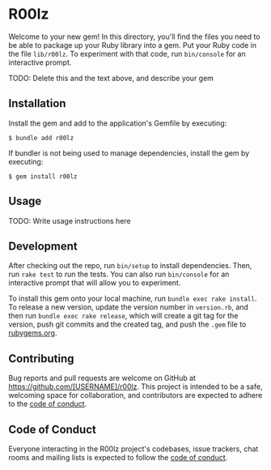 # R00lz

Welcome to your new gem! In this directory, you'll find the files you need to be able to package up your Ruby library into a gem. Put your Ruby code in the file `lib/r00lz`. To experiment with that code, run `bin/console` for an interactive prompt.

TODO: Delete this and the text above, and describe your gem

## Installation

Install the gem and add to the application's Gemfile by executing:

    $ bundle add r00lz

If bundler is not being used to manage dependencies, install the gem by executing:

    $ gem install r00lz

## Usage

TODO: Write usage instructions here

## Development

After checking out the repo, run `bin/setup` to install dependencies. Then, run `rake test` to run the tests. You can also run `bin/console` for an interactive prompt that will allow you to experiment.

To install this gem onto your local machine, run `bundle exec rake install`. To release a new version, update the version number in `version.rb`, and then run `bundle exec rake release`, which will create a git tag for the version, push git commits and the created tag, and push the `.gem` file to [rubygems.org](https://rubygems.org).

## Contributing

Bug reports and pull requests are welcome on GitHub at https://github.com/[USERNAME]/r00lz. This project is intended to be a safe, welcoming space for collaboration, and contributors are expected to adhere to the [code of conduct](https://github.com/[USERNAME]/r00lz/blob/master/CODE_OF_CONDUCT.md).

## Code of Conduct

Everyone interacting in the R00lz project's codebases, issue trackers, chat rooms and mailing lists is expected to follow the [code of conduct](https://github.com/[USERNAME]/r00lz/blob/master/CODE_OF_CONDUCT.md).
